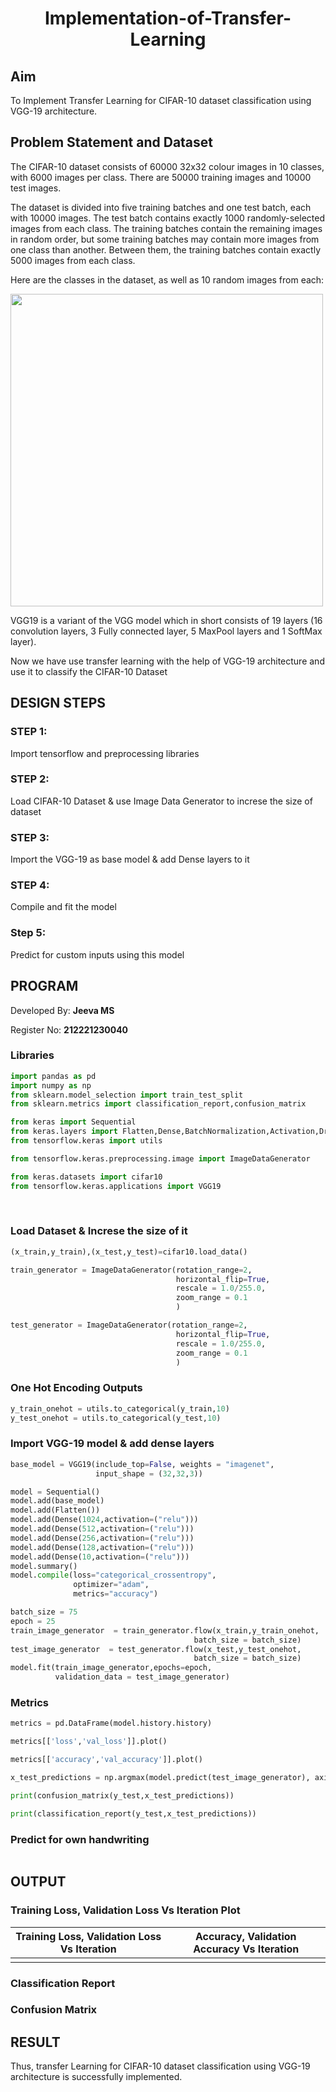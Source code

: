 # <p align="center">Implementation-of-Transfer-Learning</p>
## Aim
To Implement Transfer Learning for CIFAR-10 dataset classification using VGG-19 architecture.
## Problem Statement and Dataset
The CIFAR-10 dataset consists of 60000 32x32 colour images in 10 classes, with 6000 images per class. There are 50000 training images and 10000 test images.

The dataset is divided into five training batches and one test batch, each with 10000 images. The test batch contains exactly 1000 randomly-selected images from each class. The training batches contain the remaining images in random order, but some training batches may contain more images from one class than another. Between them, the training batches contain exactly 5000 images from each class.

Here are the classes in the dataset, as well as 10 random images from each:

<img width='500' src='https://user-images.githubusercontent.com/93427237/232681405-cc61aa61-1ee8-4303-862d-e90ea1d37f13.png'>
  
VGG19 is a variant of the VGG model which in short consists of 19 layers (16 convolution layers, 3 Fully connected layer, 5 MaxPool layers and 1 SoftMax layer).

Now we have use transfer learning with the help of VGG-19 architecture and use it to classify the CIFAR-10 Dataset

## DESIGN STEPS

### STEP 1:
Import tensorflow and preprocessing libraries

### STEP 2:
Load CIFAR-10 Dataset & use Image Data Generator to increse the size of dataset

### STEP 3:
Import the VGG-19 as base model & add Dense layers to it

### STEP 4:
Compile and fit the model

### Step 5:
Predict for custom inputs using this model

## PROGRAM
Developed By: **Jeeva MS**
</br>

Register No: **212221230040**
### Libraries
```py
import pandas as pd
import numpy as np
from sklearn.model_selection import train_test_split
from sklearn.metrics import classification_report,confusion_matrix

from keras import Sequential
from keras.layers import Flatten,Dense,BatchNormalization,Activation,Dropout
from tensorflow.keras import utils

from tensorflow.keras.preprocessing.image import ImageDataGenerator

from keras.datasets import cifar10
from tensorflow.keras.applications import VGG19
```
</br>

### Load Dataset & Increse the size of it
```py
(x_train,y_train),(x_test,y_test)=cifar10.load_data()

train_generator = ImageDataGenerator(rotation_range=2,
                                     horizontal_flip=True,
                                     rescale = 1.0/255.0,
                                     zoom_range = 0.1
                                     )

test_generator = ImageDataGenerator(rotation_range=2,
                                     horizontal_flip=True,
                                     rescale = 1.0/255.0,
                                     zoom_range = 0.1
                                     )
```
### One Hot Encoding Outputs
```py
y_train_onehot = utils.to_categorical(y_train,10)
y_test_onehot = utils.to_categorical(y_test,10)
```

### Import VGG-19 model & add dense layers
```py
base_model = VGG19(include_top=False, weights = "imagenet",
                   input_shape = (32,32,3))

model = Sequential()
model.add(base_model)
model.add(Flatten())
model.add(Dense(1024,activation=("relu")))
model.add(Dense(512,activation=("relu")))
model.add(Dense(256,activation=("relu")))
model.add(Dense(128,activation=("relu")))
model.add(Dense(10,activation=("relu")))
model.summary()
model.compile(loss="categorical_crossentropy",
              optimizer="adam",
              metrics="accuracy")

batch_size = 75
epoch = 25
train_image_generator  = train_generator.flow(x_train,y_train_onehot,
                                         batch_size = batch_size)		 
test_image_generator  = test_generator.flow(x_test,y_test_onehot,
                                         batch_size = batch_size)		 
model.fit(train_image_generator,epochs=epoch,
          validation_data = test_image_generator)
```
### Metrics
```py
metrics = pd.DataFrame(model.history.history)

metrics[['loss','val_loss']].plot()

metrics[['accuracy','val_accuracy']].plot()

x_test_predictions = np.argmax(model.predict(test_image_generator), axis=1)

print(confusion_matrix(y_test,x_test_predictions))

print(classification_report(y_test,x_test_predictions))
```
### Predict for own handwriting
```py

```


## OUTPUT
### Training Loss, Validation Loss Vs Iteration Plot

Training Loss, Validation Loss Vs Iteration             | Accuracy, Validation Accuracy Vs Iteration                   |               
:------------------------------------------------------:| :-----------------------------------------------------------:|
| | |

### Classification Report

### Confusion Matrix

## RESULT
Thus, transfer Learning for CIFAR-10 dataset classification using VGG-19 architecture is successfully implemented.
